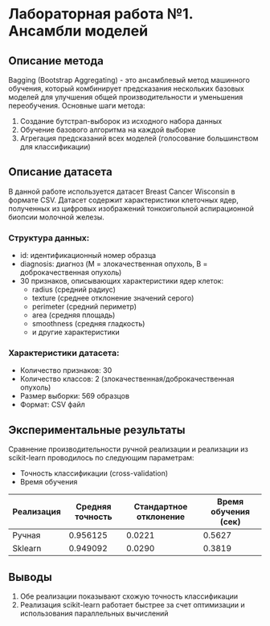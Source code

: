 # Лабораторная работа №1. Ансамбли моделей

## Описание метода

Bagging (Bootstrap Aggregating) - это ансамблевый метод машинного обучения, который комбинирует предсказания нескольких базовых моделей для улучшения общей производительности и уменьшения переобучения. Основные шаги метода:

1. Создание бутстрап-выборок из исходного набора данных
2. Обучение базового алгоритма на каждой выборке
3. Агрегация предсказаний всех моделей (голосование большинством для классификации)

## Описание датасета

В данной работе используется датасет Breast Cancer Wisconsin в формате CSV. Датасет содержит характеристики клеточных ядер, полученных из цифровых изображений тонкоигольной аспирационной биопсии молочной железы.

### Структура данных:
- id: идентификационный номер образца
- diagnosis: диагноз (M = злокачественная опухоль, B = доброкачественная опухоль)
- 30 признаков, описывающих характеристики ядер клеток:
  - radius (средний радиус)
  - texture (среднее отклонение значений серого)
  - perimeter (средний периметр)
  - area (средняя площадь)
  - smoothness (средняя гладкость)
  - и другие характеристики

### Характеристики датасета:
- Количество признаков: 30
- Количество классов: 2 (злокачественная/доброкачественная опухоль)
- Размер выборки: 569 образцов
- Формат: CSV файл

## Экспериментальные результаты

Сравнение производительности ручной реализации и реализации из scikit-learn проводилось по следующим параметрам:
- Точность классификации (cross-validation)
- Время обучения

| Реализация | Средняя точность | Стандартное отклонение | Время обучения (сек) |
|------------|------------------|------------------------|----------------------|
| Ручная     | 0.956125	        | 0.0221                 | 0.5627               |
| Sklearn    | 0.949092         | 0.0290                 | 0.3819               |

## Выводы

1. Обе реализации показывают схожую точность классификации
2. Реализация scikit-learn работает быстрее за счет оптимизации и использования параллельных вычислений
